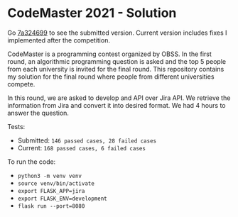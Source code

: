 # CodeMaster 2021 - Solution


Go [7a324699](https://github.com/emekgozluklu/CodeMaster2021/tree/7a324699ac06a1e5dc116d371460de2e49d4b09c) to see the submitted version. Current version includes
fixes I implemented after the competition.


CodeMaster is a programming contest organized by OBSS.
In the first round, an algorithmic programming question is
asked and the top 5 people from each university is invited for
the final round. This repository contains my solution for the
final round where people from different universities compete.

In this round, we are asked to develop and API over Jira API.
We retrieve the information from Jira and convert it into desired
format. We had 4 hours to answer the question. 

Tests: 
- Submitted: `146 passed cases, 28 failed cases`
- Current: `168 passed cases, 6 failed cases`

To run the code:
- `python3 -m venv venv`
- `source venv/bin/activate`
- `export FLASK_APP=jira`
- `export FLASK_ENV=development`
- `flask run --port=8080`
